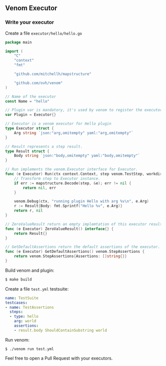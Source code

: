 ## Venom Executor

### Write your executor

Create a file `executor/hello/hello.go`

```go
package main

import (
	"C"
	"context"
	"fmt"

	"github.com/mitchellh/mapstructure"

	"github.com/ovh/venom"
)

// Name of the executor
const Name = "hello"

// Plugin var is mandatory, it's used by venom to register the executor
var Plugin = Executor{}

// Executor is a venom executor for Hello plugin
type Executor struct {
	Arg string `json:"arg,omitempty" yaml:"arg,omitempty"`
}

// Result represents a step result.
type Result struct {
	Body string `json:"body,omitempty" yaml:"body,omitempty"`
}

// Run implements the venom.Executor interface for Executor.
func (e Executor) Run(ctx context.Context, step venom.TestStep, workdir string) (interface{}, error) {
	// Transform step to Executor instance.
	if err := mapstructure.Decode(step, &e); err != nil {
		return nil, err
	}

	venom.Debug(ctx, "running plugin Hello with arg %v\n", e.Arg)
	r := Result{Body: fmt.Sprintf("Hello %v", e.Arg)}
	return r, nil
}

// ZeroValueResult return an empty implemtation of this executor result
func (e Executor) ZeroValueResult() interface{} {
	return Result{}
}

// GetDefaultAssertions return the default assertions of the executor.
func (e Executor) GetDefaultAssertions() venom.StepAssertions {
	return venom.StepAssertions{Assertions: []string{}}
}

```

Build venom and plugin:

```bash
$ make build
```

Create a file `test.yml` testsuite:

```yml
name: TestSuite
testcases:
- name: TestAssertions
  steps:
  - type: hello
    arg: world
    assertions:
    - result.body ShouldContainSubstring world
```

Run venom:

```
$ ./venom run test.yml
```

Feel free to open a Pull Request with your executors.